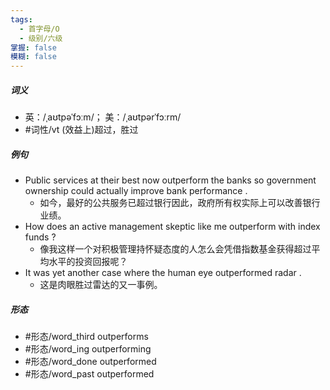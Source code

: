 ```yaml
---
tags:
  - 首字母/O
  - 级别/六级
掌握: false
模糊: false
---
```

##### 词义
- 英：/ˌaʊtpəˈfɔːm/； 美：/ˌaʊtpərˈfɔːrm/
- #词性/vt  (效益上)超过，胜过
##### 例句
- Public services at their best now outperform the banks so government ownership could actually improve bank performance .
	- 如今，最好的公共服务已超过银行因此，政府所有权实际上可以改善银行业绩。
- How does an active management skeptic like me outperform with index funds ?
	- 像我这样一个对积极管理持怀疑态度的人怎么会凭借指数基金获得超过平均水平的投资回报呢？
- It was yet another case where the human eye outperformed radar .
	- 这是肉眼胜过雷达的又一事例。
##### 形态
- #形态/word_third outperforms
- #形态/word_ing outperforming
- #形态/word_done outperformed
- #形态/word_past outperformed
